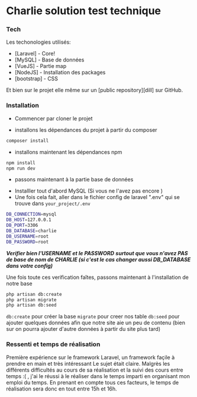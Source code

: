 # Charlie solution test technique

### Tech

Les techonologies utilisés:

* [Laravel] - Core!
* [MySQL] - Base de données
* [VueJS] - Partie map
* [NodeJS] - Installation des packages
* [bootstrap] - CSS

Et bien sur le projet elle même sur un [public repository][dill]
 sur GitHub.

### Installation

* Commencer par cloner le projet

* installons les dépendances du projet à partir du composer
```sh
composer install
```
* installons maintenant les dépendances npm
```sh
npm install
npm run dev
```

* passons maintenant à la partie base de données
- Installler tout d'abord MySQL (Si vous ne l'avez pas encore )
- Une fois cela fait, aller dans le fichier config de laravel ".env" qui se trouve dans ```your_project/.env```

```sh
DB_CONNECTION=mysql
DB_HOST=127.0.0.1
DB_PORT=3306
DB_DATABASE=charlie
DB_USERNAME=root
DB_PASSWORD=root
```
***Verifier bien l'USERNAME et le PASSWORD***
***surtout que vous n'avez PAS de base de nom de CHARLIE (si c'est le cas changer aussi DB_DATABASE dans votre config)***

Une fois toute ces verification faîtes, passons maintenant à l'installation de notre base

```sh
php artisan db:create
php artisan migrate
php artisan db:seed
```
`db:create` pour créer la base 
`migrate` pour creer nos table
`db:seed` pour ajouter quelques données afin que notre site aie un peu de contenu (bien sur on pourra ajouter d'autre données à partir du site plus tard)

### Ressenti et temps de réalisation
Première expérience sur le framework Laravel, un framework façile à prendre en main et très intéressant
Le sujet était claire. Malgrès les différents difficultés au cours de sa réalisation et la suivi des cours entre temps :( ,
j'ai le réussi à le réaliser dans le temps imparti en organisant mon emploi du temps.
En prenant en compte tous ces facteurs, le temps de réalisation sera donc en tout entre 15h et 16h.

 
